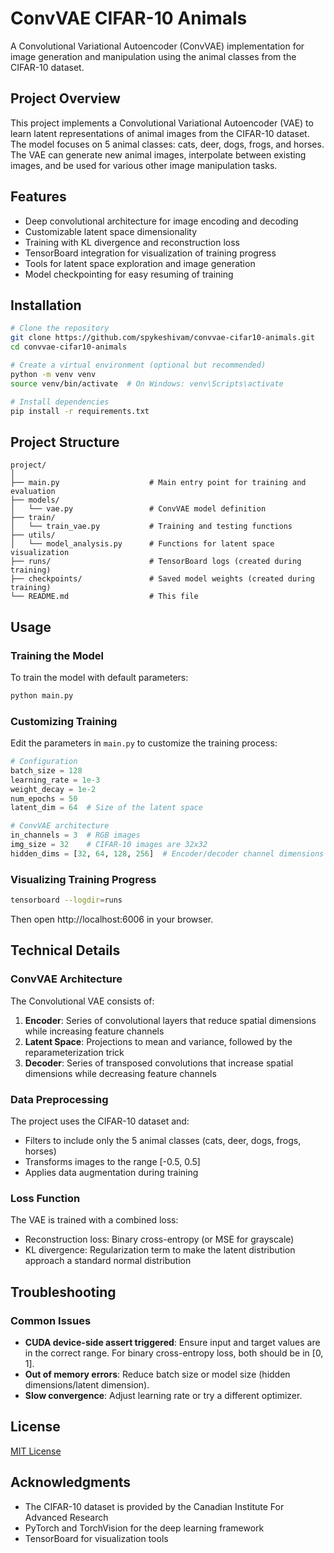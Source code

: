 # ConvVAE CIFAR-10 Animals

A Convolutional Variational Autoencoder (ConvVAE) implementation for image generation and manipulation using the animal classes from the CIFAR-10 dataset.

## Project Overview

This project implements a Convolutional Variational Autoencoder (VAE) to learn latent representations of animal images from the CIFAR-10 dataset. The model focuses on 5 animal classes: cats, deer, dogs, frogs, and horses. The VAE can generate new animal images, interpolate between existing images, and be used for various other image manipulation tasks.

## Features

- Deep convolutional architecture for image encoding and decoding
- Customizable latent space dimensionality
- Training with KL divergence and reconstruction loss
- TensorBoard integration for visualization of training progress
- Tools for latent space exploration and image generation
- Model checkpointing for easy resuming of training

## Installation

```bash
# Clone the repository
git clone https://github.com/spykeshivam/convvae-cifar10-animals.git
cd convvae-cifar10-animals

# Create a virtual environment (optional but recommended)
python -m venv venv
source venv/bin/activate  # On Windows: venv\Scripts\activate

# Install dependencies
pip install -r requirements.txt
```

## Project Structure

```
project/
│
├── main.py                    # Main entry point for training and evaluation
├── models/
│   └── vae.py                 # ConvVAE model definition
├── train/
│   └── train_vae.py           # Training and testing functions
├── utils/
│   └── model_analysis.py      # Functions for latent space visualization
├── runs/                      # TensorBoard logs (created during training)
├── checkpoints/               # Saved model weights (created during training)
└── README.md                  # This file
```

## Usage

### Training the Model

To train the model with default parameters:

```bash
python main.py
```

### Customizing Training

Edit the parameters in `main.py` to customize the training process:

```python
# Configuration
batch_size = 128
learning_rate = 1e-3
weight_decay = 1e-2
num_epochs = 50
latent_dim = 64  # Size of the latent space

# ConvVAE architecture
in_channels = 3  # RGB images
img_size = 32    # CIFAR-10 images are 32x32
hidden_dims = [32, 64, 128, 256]  # Encoder/decoder channel dimensions
```

### Visualizing Training Progress

```bash
tensorboard --logdir=runs
```

Then open http://localhost:6006 in your browser.

## Technical Details

### ConvVAE Architecture

The Convolutional VAE consists of:

1. **Encoder**: Series of convolutional layers that reduce spatial dimensions while increasing feature channels
2. **Latent Space**: Projections to mean and variance, followed by the reparameterization trick
3. **Decoder**: Series of transposed convolutions that increase spatial dimensions while decreasing feature channels

### Data Preprocessing

The project uses the CIFAR-10 dataset and:
- Filters to include only the 5 animal classes (cats, deer, dogs, frogs, horses)
- Transforms images to the range [-0.5, 0.5]
- Applies data augmentation during training

### Loss Function

The VAE is trained with a combined loss:
- Reconstruction loss: Binary cross-entropy (or MSE for grayscale)
- KL divergence: Regularization term to make the latent distribution approach a standard normal distribution

## Troubleshooting

### Common Issues

- **CUDA device-side assert triggered**: Ensure input and target values are in the correct range. For binary cross-entropy loss, both should be in [0, 1].
- **Out of memory errors**: Reduce batch size or model size (hidden dimensions/latent dimension).
- **Slow convergence**: Adjust learning rate or try a different optimizer.

## License

[MIT License](LICENSE)

## Acknowledgments

- The CIFAR-10 dataset is provided by the Canadian Institute For Advanced Research
- PyTorch and TorchVision for the deep learning framework
- TensorBoard for visualization tools
